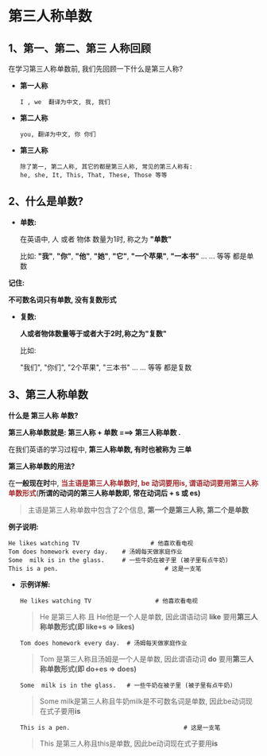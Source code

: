 # 第三人称单数



## 1、第一、第二、第三 人称回顾 

在学习第三人称单数前, 我们先回顾一下什么是第三人称?

- **第一人称**

  ```
  I , we  翻译为中文, 我, 我们
  ```

- **第二人称**

  ```
  you, 翻译为中文, 你 你们
  ```

- **第三人称**

  ```
  除了第一, 第二人称, 其它的都是第三人称, 常见的第三人称有:
  he, she, It, This, That, These, Those 等等 
  ```

  





























## 2、什么是单数?

- **单数:**

  在英语中, 人 或者 物体 数量为1时, 称之为 **"单数"**

  比如: **"我"**, **"你"**, **"他"**, **"她"**, **"它"**, **"一个苹果"**, **"一本书"** ... ... 等等 都是单数

**记住:** 

**不可数名词只有单数, 没有复数形式**



- **复数:**

  **人或者物体数量等于或者大于2时,称之为"复数"**

  比如:
  
   "我们", "你们", "2个苹果", "三本书" ... ... 等等 都是复数































## 3、第三人称单数



**什么是 第三人称 单数?**

**第三人称单数就是:  第三人称 + 单数 ===> 第三人称单数 .**

在我们英语的学习过程中, **第三人称单数, 有时也被称为 三单**



**第三人称单数的用法?**

在**一般现在时**中, **<font color=#A52A2A>当主语是第三人称单数时, be 动词要用is,  谓语动词要用第三人称单数形式</font>**(**所谓的动词的第三人称单数即, 常在动词后 + s 或 es)**

> 主语是第三人称单数中包含了2个信息, **第一个是第三人称, 第二个是单数**



**例子说明:**

```
He likes watching TV 					# 他喜欢看电视
Tom does homework every day. 	# 汤姆每天做家庭作业
Some  milk is in the glass. 	# 一些牛奶在被子里 (被子里有点牛奶) 
This is a pen. 								# 这是一支笔
```



- **示例详解:**

  ```
  He likes watching TV 					# 他喜欢看电视
  ```

  > He 是第三人称 且 He他是一个人是单数, 因此谓语动词 **like** 要用**第三人称单数形式(即 like+s => likes)**

  ```
  Tom does homework every day. 	# 汤姆每天做家庭作业
  ```

  > Tom 是第三人称且汤姆是一个人是单数, 因此谓语动词 **do** 要用**第三人称单数形式(即 do+es => does)**

  ```
  Some  milk is in the glass. 	# 一些牛奶在被子里 (被子里有点牛奶) 
  ```

  > Some  milk是第三人称且牛奶milk是不可数名词是单数, 因此be动词现在式子要用**is**

  ```
  This is a pen. 								# 这是一支笔
  ```

  > This 是第三人称且this是单数, 因此be动词现在式子要用**is**
